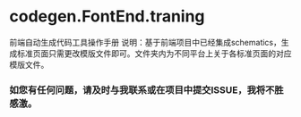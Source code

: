 # codegen.FontEnd.traning
前端自动生成代码工具操作手册
说明：基于前端项目中已经集成schematics，生成标准页面只需更改模版文件即可。文件夹内为不同平台上关于各标准页面的对应模版文件。

### 如您有任何问题，请及时与我联系或在项目中提交ISSUE，我将不胜感激。